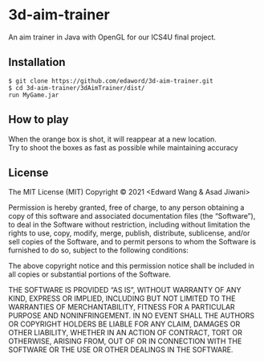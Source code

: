 # 3d-aim-trainer
An aim trainer in Java with OpenGL for our ICS4U final project.

## Installation  
```
$ git clone https://github.com/edaword/3d-aim-trainer.git  
$ cd 3d-aim-trainer/3dAimTrainer/dist/  
run MyGame.jar  
```
## How to play
  When the orange box is shot, it will reappear at a new location.  
  Try to shoot the boxes as fast as possible while maintaining accuracy

## License  
The MIT License (MIT)
Copyright © 2021 <Edward Wang & Asad Jiwani>

Permission is hereby granted, free of charge, to any person obtaining a copy of this software and associated documentation files (the “Software”), to deal in the Software without restriction, including without limitation the rights to use, copy, modify, merge, publish, distribute, sublicense, and/or sell copies of the Software, and to permit persons to whom the Software is furnished to do so, subject to the following conditions:

The above copyright notice and this permission notice shall be included in all copies or substantial portions of the Software.

THE SOFTWARE IS PROVIDED “AS IS”, WITHOUT WARRANTY OF ANY KIND, EXPRESS OR IMPLIED, INCLUDING BUT NOT LIMITED TO THE WARRANTIES OF MERCHANTABILITY, FITNESS FOR A PARTICULAR PURPOSE AND NONINFRINGEMENT. IN NO EVENT SHALL THE AUTHORS OR COPYRIGHT HOLDERS BE LIABLE FOR ANY CLAIM, DAMAGES OR OTHER LIABILITY, WHETHER IN AN ACTION OF CONTRACT, TORT OR OTHERWISE, ARISING FROM, OUT OF OR IN CONNECTION WITH THE SOFTWARE OR THE USE OR OTHER DEALINGS IN THE SOFTWARE.
